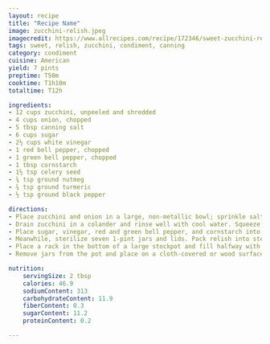 ```yaml
---
layout: recipe
title: "Recipe Name"
image: zucchini-relish.jpeg
imagecredit: https://www.allrecipes.com/recipe/172346/sweet-zucchini-relish/
tags: sweet, relish, zucchini, condiment, canning
category: condiment
cuisine: American
yield: 7 pints
preptime: T50m
cooktime: T1h10m
totaltime: T12h

ingredients:
- 12 cups zucchini, unpeeled and shredded
- 4 cups onion, chopped
- 5 tbsp canning salt
- 6 cups sugar
- 2½ cups white vinegar
- 1 red bell pepper, chopped
- 1 green bell pepper, chopped
- 1 tbsp cornstarch
- 1½ tsp celery seed
- ¾ tsp ground nutmeg
- ¾ tsp ground turmeric
- ½ tsp ground black pepper

directions:
- Place zucchini and onion in a large, non-metallic bowl; sprinkle salt on top. Use your hands to evenly mix salt with zucchini. Cover and refrigerate overnight.
- Drain zucchini in a colander and rinse well with cool water. Squeeze out excess water; set zucchini aside.
- Place sugar, vinegar, red and green bell pepper, and cornstarch into a large pot. Add celery seed, nutmeg, turmeric, and black pepper. Stir to combine, then add drained zucchini. Bring to a boil over medium-high heat; reduce heat to medium-low and simmer 30 minutes.
- Meanwhile, sterilize seven 1-pint jars and lids. Pack relish into sterilized jars, making sure there are no spaces or air pockets. Fill jars all the way to the top. Screw on the lids.
- Place a rack in the bottom of a large stockpot and fill halfway with boiling water. Carefully lower jars into the pot using a holder. Leave a 2-inch space between jars. Pour in more boiling water if necessary, until the tops of jars are covered by 2 inches of water. Bring water to a full boil, then cover and process for 30 minutes.
- Remove jars from the pot and place on a cloth-covered or wood surface, several inches apart, until cool. Once cool, press the top of each lid with a finger, ensuring that seal is tight (lid does not move up or down at all).

nutrition:
    servingSize: 2 tbsp
    calories: 46.9
    sodiumContent: 313
    carbohydrateContent: 11.9
    fiberContent: 0.3
    sugarContent: 11.2
    proteinContent: 0.2

---
```

